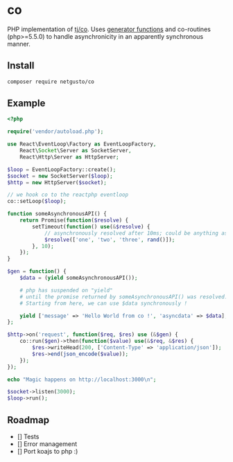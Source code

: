 # co

PHP implementation of [tj/co](https://github.com/tj/co). Uses [generator functions](http://php.net/manual/en/language.generators.overview.php) and co-routines (php>=5.5.0) to handle asynchronicity in an apparently synchronous manner.

## Install

```bash
composer require netgusto/co
```

## Example

```php
<?php

require('vendor/autoload.php');

use React\EventLoop\Factory as EventLoopFactory,
    React\Socket\Server as SocketServer,
    React\Http\Server as HttpServer;

$loop = EventLoopFactory::create();
$socket = new SocketServer($loop);
$http = new HttpServer($socket);

// we hook co to the reactphp eventloop
co::setLoop($loop);

function someAsynchronousAPI() {
    return Promise(function($resolve) {
        setTimeout(function() use(&$resolve) {
            // asynchronously resolved after 10ms; could be anything async !
            $resolve(['one', 'two', 'three', rand()]);
        }, 10);
    });
}

$gen = function() {
    $data = (yield someAsynchronousAPI());

    # php has suspended on "yield"
    # until the promise returned by someAsynchronousAPI() was resolved.
    # Starting from here, we can use $data synchronously !

    yield ['message' => 'Hello World from co !', 'asyncdata' => $data];
};

$http->on('request', function($req, $res) use (&$gen) {
    co::run($gen)->then(function($value) use(&$req, &$res) {
        $res->writeHead(200, ['Content-Type' => 'application/json']);
        $res->end(json_encode($value));
    });
});

echo "Magic happens on http://localhost:3000\n";

$socket->listen(3000);
$loop->run();
```

## Roadmap

- [] Tests
- [] Error management
- [] Port koajs to php :)
